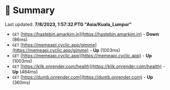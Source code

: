 # 📖 Summary
Last updated: **7/8/2023, 1:57:32 PTG "Asia/Kuala_Lumpur"**

- `GET` [https://hastebin.amarkim.in](https://hastebin.amarkim.in) - **Down** (86ms)
- `GET` [https://memeapi.cyclic.app/gimme](https://memeapi.cyclic.app/gimme) - **Up** (1003ms)
- `GET` [https://memeapi.cyclic.app](https://memeapi.cyclic.app) - **Up** (1003ms)
- `GET` [https://klik.onrender.com/health](https://klik.onrender.com/health) - **Up** (484ms)
- `GET` [https://dumb.onrender.com](https://dumb.onrender.com) - **Up** (360ms)

